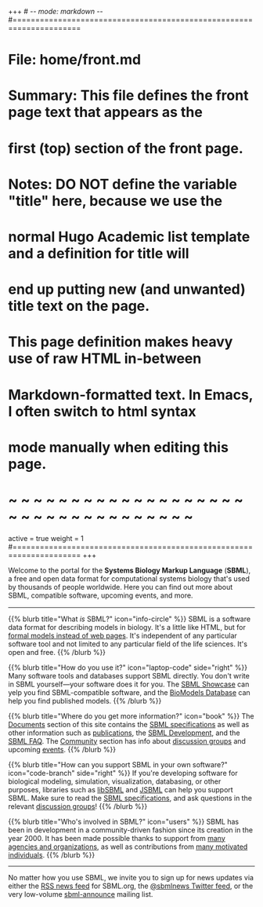 +++ # -*- mode: markdown -*-
#=====================================================================
# File:    home/front.md
# Summary: This file defines the front page text that appears as the
#          first (top) section of the front page.
#
# Notes: DO NOT define the variable "title" here, because we use the 
# normal Hugo Academic list template and a definition for title will
# end up putting new (and unwanted) title text on the page.
#
# This page definition makes heavy use of raw HTML in-between
# Markdown-formatted text.  In Emacs, I often switch to html syntax
# mode manually when editing this page.
# ~ ~ ~ ~ ~ ~ ~ ~ ~ ~ ~ ~ ~ ~ ~ ~ ~ ~ ~ ~ ~ ~ ~ ~ ~ ~ ~ ~ ~ ~ ~ ~ ~ ~
active = true
weight = 1
#=====================================================================
+++

Welcome to the portal for the **Systems Biology Markup Language** (**SBML**), a free and open data format for computational systems biology that's used by thousands of people worldwide.  Here you can find out more about SBML, compatible software, upcoming events, and more.

<hr style="margin-top: 1rem">

{{% blurb title="What *is* SBML?" icon="info-circle" %}}
  SBML is a software data format for describing models in biology.  It's a little like HTML, but for [formal models instead of web pages](documents/what-is-sbml/).  It's independent of any particular software tool and not limited to any particular field of the life sciences.  It's open and free.
{{% /blurb %}}

{{% blurb title="How do you use it?" icon="laptop-code" side="right" %}}
  Many software tools and databases support SBML directly.  You don't write in SBML yourself&mdash;your software does it for you.  The [SBML Showcase](/facilities/showcase) can yelp you find SBML-compatible software, and the [BioModels Database](https://biomodels.net) can help you find published models.
{{% /blurb %}}

{{% blurb title="Where do you get more information?" icon="book" %}}
  The [Documents](/documents) section of this site contains the [SBML specifications](/documents/specifications) as well as other information such as [publications](/documents/publications), the [SBML Development](/documents/process), and the [SBML FAQ](/documents/faq).  The [Community](/community) section has info about [discussion groups](/community/forums) and upcoming [events](/community/events).
{{% /blurb %}}

{{% blurb title="How can you support SBML in your own software?" icon="code-branch" side="right" %}}
  If you're developing software for biological modeling, simulation, visualization, databasing, or other purposes, libraries such as [libSBML](/software/libsbml) and [JSBML](/software/jsbml) can help you support SBML. Make sure to read the [SBML specifications](/documents/specifications), and ask questions in the relevant [discussion groups](/community/forums)!
{{% /blurb %}}

{{% blurb title="Who's involved in SBML?" icon="users" %}}
  SBML has been in development in a community-driven fashion since its creation in the year 2000. It has been made possible thanks to support from [many agencies and organizations](/about/funding), as well as contributions from [many motivated individuals](/about). 
{{% /blurb %}}

<hr>

No matter how you use SBML, we invite you to sign up for news updates via either the [RSS news feed](/news/index.xml) for SBML.org, the [@sbmlnews Twitter feed](https://twitter.com/sbmlnews), or the very low-volume [sbml-announce](https://groups.google.com/forum/#!forum/sbml-announce) mailing list.
